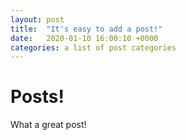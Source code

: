 ```yaml
---
layout: post
title:  "It's easy to add a post!"
date:   2020-01-10 16:00:10 +0000
categories: a list of post categories
---
```


# Posts!

What a great post!

